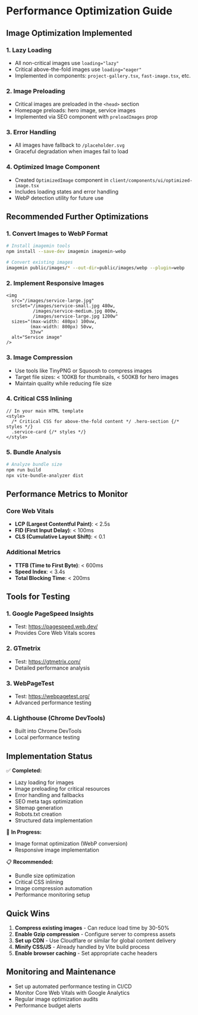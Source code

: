 # Performance Optimization Guide

## Image Optimization Implemented

### 1. Lazy Loading

- All non-critical images use `loading="lazy"`
- Critical above-the-fold images use `loading="eager"`
- Implemented in components: `project-gallery.tsx`, `fast-image.tsx`, etc.

### 2. Image Preloading

- Critical images are preloaded in the `<head>` section
- Homepage preloads: hero image, service images
- Implemented via SEO component with `preloadImages` prop

### 3. Error Handling

- All images have fallback to `/placeholder.svg`
- Graceful degradation when images fail to load

### 4. Optimized Image Component

- Created `OptimizedImage` component in `client/components/ui/optimized-image.tsx`
- Includes loading states and error handling
- WebP detection utility for future use

## Recommended Further Optimizations

### 1. Convert Images to WebP Format

```bash
# Install imagemin tools
npm install --save-dev imagemin imagemin-webp

# Convert existing images
imagemin public/images/* --out-dir=public/images/webp --plugin=webp
```

### 2. Implement Responsive Images

```tsx
<img
  src="/images/service-large.jpg"
  srcSet="/images/service-small.jpg 480w, 
          /images/service-medium.jpg 800w, 
          /images/service-large.jpg 1200w"
  sizes="(max-width: 480px) 100vw, 
         (max-width: 800px) 50vw, 
         33vw"
  alt="Service image"
/>
```

### 3. Image Compression

- Use tools like TinyPNG or Squoosh to compress images
- Target file sizes: < 100KB for thumbnails, < 500KB for hero images
- Maintain quality while reducing file size

### 4. Critical CSS Inlining

```tsx
// In your main HTML template
<style>
  /* Critical CSS for above-the-fold content */ .hero-section {/* styles */}
  .service-card {/* styles */}
</style>
```

### 5. Bundle Analysis

```bash
# Analyze bundle size
npm run build
npx vite-bundle-analyzer dist
```

## Performance Metrics to Monitor

### Core Web Vitals

- **LCP (Largest Contentful Paint)**: < 2.5s
- **FID (First Input Delay)**: < 100ms
- **CLS (Cumulative Layout Shift)**: < 0.1

### Additional Metrics

- **TTFB (Time to First Byte)**: < 600ms
- **Speed Index**: < 3.4s
- **Total Blocking Time**: < 200ms

## Tools for Testing

### 1. Google PageSpeed Insights

- Test: https://pagespeed.web.dev/
- Provides Core Web Vitals scores

### 2. GTmetrix

- Test: https://gtmetrix.com/
- Detailed performance analysis

### 3. WebPageTest

- Test: https://webpagetest.org/
- Advanced performance testing

### 4. Lighthouse (Chrome DevTools)

- Built into Chrome DevTools
- Local performance testing

## Implementation Status

✅ **Completed:**

- Lazy loading for images
- Image preloading for critical resources
- Error handling and fallbacks
- SEO meta tags optimization
- Sitemap generation
- Robots.txt creation
- Structured data implementation

🔄 **In Progress:**

- Image format optimization (WebP conversion)
- Responsive image implementation

📋 **Recommended:**

- Bundle size optimization
- Critical CSS inlining
- Image compression automation
- Performance monitoring setup

## Quick Wins

1. **Compress existing images** - Can reduce load time by 30-50%
2. **Enable Gzip compression** - Configure server to compress assets
3. **Set up CDN** - Use Cloudflare or similar for global content delivery
4. **Minify CSS/JS** - Already handled by Vite build process
5. **Enable browser caching** - Set appropriate cache headers

## Monitoring and Maintenance

- Set up automated performance testing in CI/CD
- Monitor Core Web Vitals with Google Analytics
- Regular image optimization audits
- Performance budget alerts
